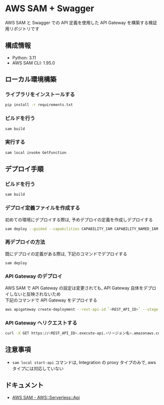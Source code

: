 # AWS SAM + Swagger

AWS SAM と Swagger での API 定義を使用した API Gateway を構築する検証用リポジトリです

## 構成情報

- Python: 3.11
- AWS SAM CLI: 1.95.0

## ローカル環境構築

### ライブラリをインストールする

```sh
pip install -r requirements.txt
```

### ビルドを行う

```sh
sam build
```

### 実行する

```sh
sam local invoke GetFunction
```

## デプロイ手順

### ビルドを行う

```sh
sam build
```

### デプロイ定義ファイルを作成する

初めての環境にデプロイする際は, 予めデプロイの定義を作成しデプロイする

```sh
sam deploy --guided --capabilities CAPABILITY_IAM CAPABILITY_NAMED_IAM
```

### 再デプロイの方法

既にデプロイの定義がある際は, 下記のコマンドでデプロイする

```sh
sam deploy
```

### API Gateway のデプロイ

AWS SAM で API Gateway の設定は変更されても, API Gateway 自体をデプロイしないと反映されないため<br />
下記のコマンドで API Gateway をデプロイする

```sh
aws apigateway create-deployment --rest-api-id `<REST_API_ID>` --stage-name `<ステージ名>`
```

### API Gateway へリクエストする

```sh
curl -X GET https://<REST_API_ID>.execute-api.<リージョン名>.amazonaws.com/<ステージ名>/device
```

## 注意事項

- `sam local start-api` コマンドは, Integration の proxy タイプのみで, aws タイプには対応していない

## ドキュメント

- [AWS SAM - AWS::Serverless::Api](https://docs.aws.amazon.com/ja_jp/serverless-application-model/latest/developerguide/sam-resource-api.html)
